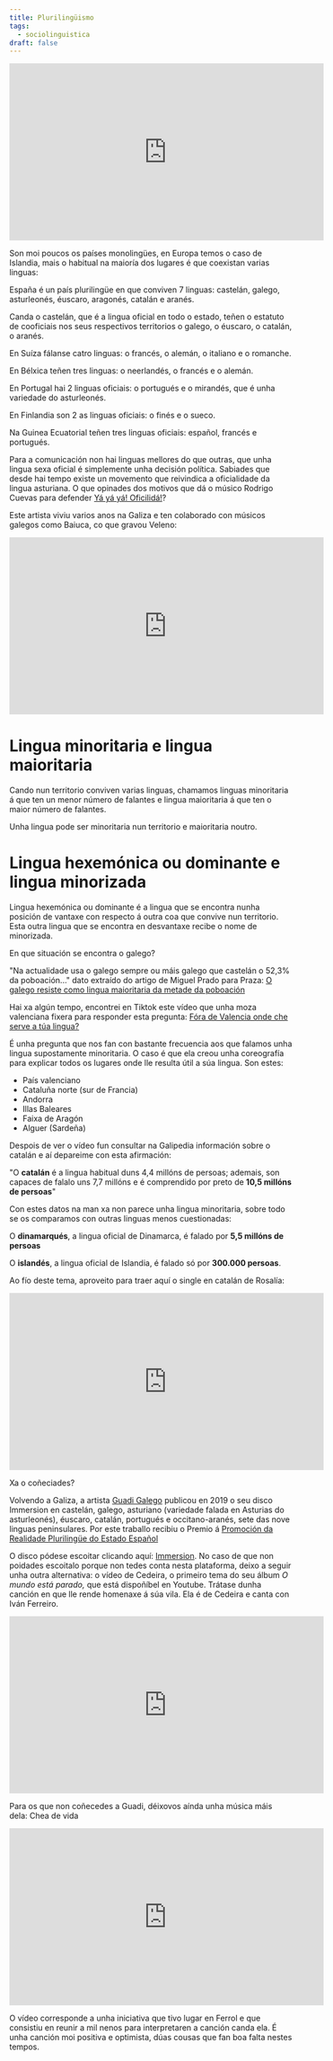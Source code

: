 ```yaml
---
title: Plurilingüismo
tags:
  - sociolinguistica
draft: false
---
```

<iframe width="560" height="315" src="https://www.youtube.com/embed/Gd9wSXraYaM" title="YouTube video player" frameborder="0" allow="accelerometer; autoplay; clipboard-write; encrypted-media; gyroscope; picture-in-picture" allowfullscreen></iframe>

Son moi poucos os países monolingües, en Europa temos o caso de Islandia, mais o habitual na maioría dos lugares é que coexistan varias linguas:

España é un país plurilingüe en que conviven 7 linguas: castelán, galego, asturleonés, éuscaro, aragonés, catalán e aranés.

Canda o castelán, que é a lingua oficial en todo o estado, teñen o estatuto de cooficiais nos seus respectivos territorios o galego, o éuscaro, o catalán, o aranés.

En Suíza fálanse catro linguas: o francés, o alemán, o italiano e o romanche.

En Bélxica teñen tres linguas: o neerlandés, o francés e o alemán.

En Portugal hai 2 linguas oficiais: o portugués e o mirandés, que é unha variedade do asturleonés.

En Finlandia son 2 as linguas oficiais: o finés e o sueco.

Na Guinea Ecuatorial teñen tres linguas oficiais: español, francés e portugués.

Para a comunicación non hai linguas mellores do que outras, que unha lingua sexa oficial é simplemente unha decisión política. Sabiades que desde hai tempo existe un movemento que reivindica a oficialidade da lingua asturiana. O que opinades dos motivos que dá o músico Rodrigo Cuevas para defender [Yá yá yá! Oficilidá!](https://twitter.com/rodrigocuevasg/status/1448984608939335680)?

Este artista viviu varios anos na Galiza e ten colaborado con músicos galegos como Baiuca, co que gravou Veleno:

<iframe width="560" height="315" src="https://www.youtube.com/embed/I97z1hNnwMw" title="YouTube video player" frameborder="0" allow="accelerometer; autoplay; clipboard-write; encrypted-media; gyroscope; picture-in-picture" allowfullscreen></iframe>

# Lingua minoritaria e lingua maioritaria

Cando nun territorio conviven varias linguas, chamamos linguas minoritaria á que ten un menor número de falantes e lingua maioritaria á que ten o maior número de falantes.

Unha lingua pode ser minoritaria nun territorio e maioritaria noutro.

# Lingua hexemónica ou dominante e lingua minorizada

Lingua hexemónica ou dominante é a lingua que se encontra nunha posición de vantaxe con respecto á outra coa que convive nun territorio. Esta outra lingua que se encontra en desvantaxe recibe o  nome de minorizada.

En que situación se encontra o galego?

"Na actualidade usa o galego sempre ou máis galego que castelán o 52,3% da poboación..." dato
extraído do artigo de Miguel Prado para Praza: [O galego resiste como lingua maioritaria da metade
da poboación](https://praza.gal/acontece/o-galego-resiste-como-lingua-maioritaria-da-metade-da-poboacion)

Hai xa algún tempo, encontrei en Tiktok este vídeo que unha moza valenciana fixera para responder esta pregunta:
[Fóra de Valencia onde che serve a túa lingua?](https://www.tiktok.com/@redeula_/video/6899137134800784642?lang=en)

É unha pregunta que nos fan con bastante frecuencia aos que falamos unha lingua supostamente minoritaria. O caso é que ela creou unha coreografía para explicar todos os lugares onde lle resulta útil a súa lingua. Son estes:

* País valenciano
* Cataluña norte (sur de Francia)
* Andorra
* Illas Baleares
* Faixa de Aragón
* Alguer (Sardeña)

Despois de ver o vídeo fun consultar na Galipedia información sobre o catalán e aí depareime con esta afirmación:

"O **catalán** é a lingua habitual duns 4,4 millóns de persoas; ademais, son capaces de falalo uns 7,7 millóns e é comprendido por preto de **10,5 millóns de persoas**"

Con estes datos na man xa non parece unha lingua minoritaria, sobre todo se os comparamos con
outras linguas menos cuestionadas:

O **dinamarqués**, a lingua oficial de Dinamarca, é falado por **5,5 millóns de persoas**

O **islandés**, a lingua oficial de Islandia, é falado só por **300.000 persoas**.

Ao fío deste tema, aproveito para traer aquí o single en catalán de Rosalía:

<iframe width="560" height="315" src="https://www.youtube.com/embed/eQCpjOBJ5UQ" title="YouTube video player" frameborder="0" allow="accelerometer; autoplay; clipboard-write; encrypted-media; gyroscope; picture-in-picture" allowfullscreen></iframe>

Xa o coñeciades?

Volvendo a Galiza, a artista [Guadi Galego](https://gl.wikipedia.org/wiki/Guadi_Galego) publicou en 2019 o seu disco Immersion en castelán, galego, asturiano (variedade falada en Asturias do asturleonés), éuscaro, catalán, portugués e occitano-aranés, sete das nove linguas peninsulares. Por este traballo recibiu o Premio á [Promoción da Realidade Plurilingüe do Estado Español](https://www.nosdiario.gal/articulo/cultura/guadi-galego-premio-promocion-da-realidade-plurilingue-estado-espanol/20191121112437087186.html)

O disco pódese escoitar clicando aquí: [Immersion](https://open.spotify.com/album/22govFGOMzXM7YcMu2ApBK?autoplay=true&v=L). No caso de que non poidades escoitalo porque non tedes conta nesta plataforma, deixo a seguir unha outra alternativa: o vídeo de Cedeira, o primeiro tema do seu álbum *O mundo está parado,* que está dispoñíbel en Youtube. Trátase dunha canción en que lle rende homenaxe á súa vila. Ela é de Cedeira e canta con Iván Ferreiro.

<iframe width="560" height="315" src="https://www.youtube.com/embed/XgTpsuk8zYo" title="YouTube video player" frameborder="0" allow="accelerometer; autoplay; clipboard-write; encrypted-media; gyroscope; picture-in-picture" allowfullscreen></iframe>

Para os que non coñecedes a Guadi, déixovos aínda unha música máis dela: Chea de vida

<iframe width="560" height="315" src="https://www.youtube.com/embed/6K8imYXul4c" title="YouTube video player" frameborder="0" allow="accelerometer; autoplay; clipboard-write; encrypted-media; gyroscope; picture-in-picture" allowfullscreen></iframe>

O vídeo corresponde a unha iniciativa que tivo lugar en Ferrol e que consistiu en reunir a mil nenos para interpretaren a canción canda ela. É unha canción moi positiva e optimista, dúas cousas que fan boa falta nestes tempos.